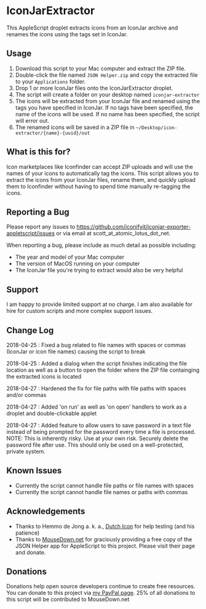 # IconJarExtractor

This AppleScript droplet extracts icons from an IconJar archive and renames the icons using the tags set in IconJar.

## Usage

1. Download this script to your Mac computer and extract the ZIP file. 
2. Double-click the file named `JSON Helper.zip` and copy the extracted file to your `Applications` folder.
3. Drop 1 or more IconJar files onto the IconJarExtractor droplet.
4. The script will create a folder on your desktop named `iconjar-extractor`
5. The icons will be extracted from your IconJar file and renamed using the tags you have specified in IconJar. If no tags have been specified, the name of the icons will be used. If no name has been specified, the script will error out.
6. The renamed icons will be saved in a ZIP file in `~/Desktop/icon-extractor/{name}-{uuid}/out`

## What is this for?

Icon marketplaces like Iconfinder can accept ZIP uploads and will use the names of your icons to automatically tag the icons. This script allows you to extract the icons from your IconJar files, rename them, and quickly upload them to Iconfinder without having to spend time manually re-tagging the icons.

## Reporting a Bug

Please report any issues to https://github.com/iconifyit/iconjar-exporter-appletscript/issues or via email at scott_at_atomic_lotus_dot_net.

When reporting a bug, please include as much detail as possible including:

- The year and model of your Mac computer
- The version of MacOS running on your computer
- The IconJar file you're trying to extract would also be very helpful

## Support

I am happy to provide limited support at no charge. I am also available for hire for custom scripts and more complex support issues.

## Change Log
2018-04-25 : Fixed a bug related to file names with spaces or commas (IconJar or icon file names) causing the script to break

2018-04-25 : Added a dialog when the script finishes indicating the file location as well as a button to open the folder where the ZIP file containging the extracted icons is located

2018-04-27 : Hardened the fix for file paths with file paths with spaces and/or commas

2018-04-27 : Added 'on run' as well as 'on open' handlers to work as a droplet and double-clickable applet

2018-04-27 : Added feature to allow users to save password in a text file instead of being prompted for the password every time a file is processed. NOTE: This is inherently risky. Use at your own risk. Securely delete the password file after use. This should only be used on a well-protected, private system.



## Known Issues
- Currently the script cannot handle file paths or file names with spaces
- Currently the script cannot handle file names or paths with commas

## Acknowledgements
- Thanks to Hemmo de Jong a. k. a., [Dutch Icon](https://twitter.com/dutchicon) for help testing (and his patience)
- Thanks to [MouseDown.net](http://www.mousedown.net/mouseware/JSONHelper.html) for graciously providing a free copy of the JSON Helper app for AppleScript to this project. Please visit their page and donate.

## Donations

Donations help open source developers continue to create free resources. You can donate to this project via [my PayPal page](https://paypal.me/iconify). 25% of all donations to this script will be contributed to MouseDown.net